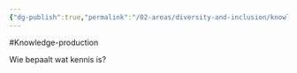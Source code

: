 ```yaml
---
{"dg-publish":true,"permalink":"/02-areas/diversity-and-inclusion/knowledge-production/","noteIcon":"","created":"2024-12-22T19:04:22.600+01:00","updated":"2024-12-29T13:58:43.219+01:00"}
---
```


#Knowledge-production

Wie bepaalt wat kennis is?